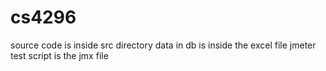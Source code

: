 # cs4296
source code is inside src directory
data in db is inside the excel file
jmeter test script is the jmx file
